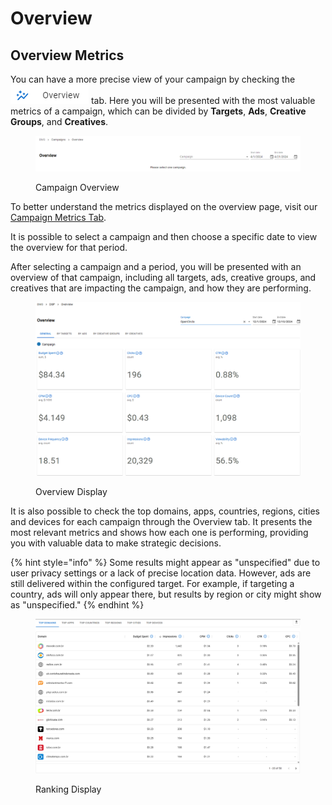 # Overview

## Overview Metrics

You can have a more precise view of your campaign by checking the <img src="../../.gitbook/assets/image (32) (1) (2).png" alt="Overview" data-size="line"> tab. Here you will be presented with the most valuable metrics of a campaign, which can be divided by **Targets**, **Ads**, **Creative Groups**, and **Creatives**.

<figure><img src="../../.gitbook/assets/image (34) (1).png" alt=""><figcaption><p>Campaign Overview</p></figcaption></figure>

To better understand the metrics displayed on the overview page, visit our [Campaign Metrics Tab](campaigns.md#metrics-tab).

It is possible to select a campaign and then choose a specific date to view the overview for that period.

After selecting a campaign and a period, you will be presented with an overview of that campaign, including all targets, ads, creative groups, and creatives that are impacting the campaign, and how they are performing.

<figure><img src="../../.gitbook/assets/Captura de tela 2024-12-10 080427 (1).png" alt=""><figcaption><p>Overview Display</p></figcaption></figure>

It is also possible to check the top domains, apps, countries, regions, cities and devices for each campaign through the Overview tab. It presents the most relevant metrics and shows how each one is performing, providing you with valuable data to make strategic decisions.

{% hint style="info" %}
Some results might appear as "unspecified" due to user privacy settings or a lack of precise location data. However, ads are still delivered within the configured target. For example, if targeting a country, ads will only appear there, but results by region or city might show as "unspecified."
{% endhint %}

<figure><img src="../../.gitbook/assets/Captura de tela 2025-04-01 104316 (1).png" alt=""><figcaption><p>Ranking Display</p></figcaption></figure>
